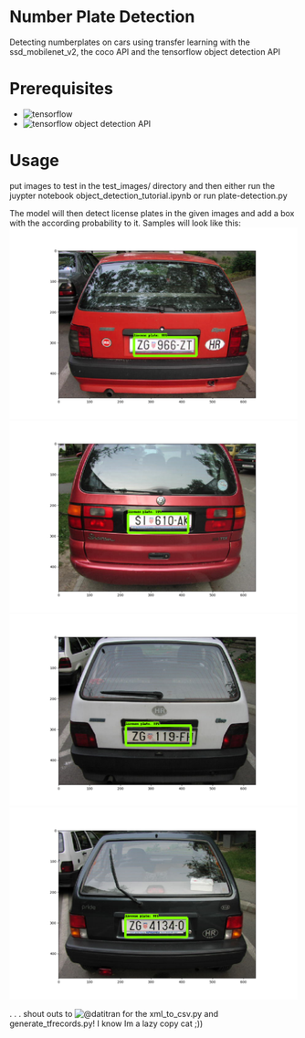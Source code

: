 # Number Plate Detection
Detecting numberplates on cars using transfer learning with the ssd_mobilenet_v2, the coco API and the tensorflow object detection API

# Prerequisites
- ![tensorflow](https://github.com/tensorflow)
- ![tensorflow object detection API](https://github.com/tensorflow/models/tree/master/research/object_detection)

# Usage
put images to test in the test_images/ directory and then either run the juypter notebook object_detection_tutorial.ipynb or run plate-detection.py

The model will then detect license plates in the given images and add a box with the according probability to it. Samples will look like this:
![sample1](https://github.com/Lugges991/MachineLearning/blob/master/plate-detection/sample1.png)
![sample2](https://github.com/Lugges991/MachineLearning/blob/master/plate-detection/sample2.png)
![sample3](https://github.com/Lugges991/MachineLearning/blob/master/plate-detection/sample3.png)
![sample4](https://github.com/Lugges991/MachineLearning/blob/master/plate-detection/sample4.png)



.
.
.
shout outs to ![@datitran](https://github.com/datitran) for the xml_to_csv.py and generate_tfrecords.py! I know Im a lazy copy cat ;))
